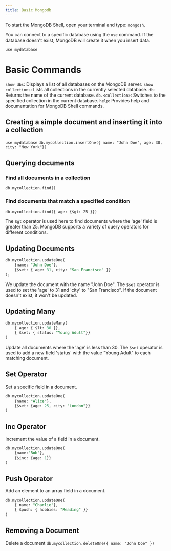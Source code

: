 ```yaml
---
title: Basic Mongodb
---
```


To start the MongoDB Shell, open your terminal and type: `mongosh`.

You can connect to a specific database using the `use` command. If the database doesn't exist, MongoDB will create it when you insert data.

`use mydatabase`

# Basic Commands

`show dbs`: Displays a list of all databases on the MongoDB server.
`show collections`: Lists all collections in the currently selected database.
`db`: Returns the name of the current database.
`db.<collection>`: Switches to the specified collection in the current database.
`help`: Provides help and documentation for MongoDB Shell commands.

## Creating a simple document and inserting it into a collection
`use mydatabase`
`db.mycollection.insertOne({ name: "John Doe", age: 30, city: "New York"})`


## Querying documents

### Find all documents in a collection
`db.mycollection.find()`

### Find documents that match a specified condition
`db.mycollection.find({ age: {$gt: 25 }})`

The `$gt` operator is used here to find documents where the 'age' field is greater than 25. MongoDB supports a variety of query operators for different conditions.

## Updating Documents

```SQL
db.mycollection.updateOne(
	{name: "John Doe"},
	{$set: { age: 31, city: "San Francisco" }}
);
```
We update the document with the name "John Doe". The `$set` operator is used to set the 'age' to 31 and 'city' to "San Francisco". If the document doesn't exist, it won't be updated.

## Updating Many
```SQL
db.mycollection.updateMany(
	{ age: { $lt: 30 }},
	{ $set: { status: "Young Adult"}}
)
```
Update all documents where the 'age' is less than 30. The `$set` operator is used to add a new field 'status' with the value "Young Adult" to each matching document.

## Set Operator
Set a specific field in a document.
```SQL
db.mycollection.updateOne(
	{name: "Alice"},
	{$set: {age: 25, city: "London"}}
)
```

## Inc Operator
Increment the value of a field in a document.
```SQL
db.mycollection.updateOne(
	{name:"Bob"},
	{$inc: {age: 1}}
)
```

## Push Operator
Add an element to an array field in a document.
```SQL
db.mycollection.updateOne(
	{ name: "Charlie"},
	{ $push: { hobbies: "Reading" }}
)
```

## Removing a Document
Delete a document
`db.mycollection.deleteOne({ name: "John Doe" })`
